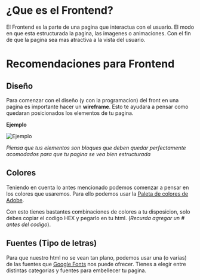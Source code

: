 # ¿Que es el Frontend?

El Frontend es la parte de una pagina que interactua con el usuario. El modo en que esta
estructurada la pagina, las imagenes o animaciones. Con el fin de que la pagina sea mas 
atractiva a la vista del usuario.




# Recomendaciones para Frontend



## Diseño


Para comenzar con el diseño (y con la programacion) del front en una pagina es importante hacer un **wireframe**. 
Esto te ayudara a pensar como quedaran posicionados los elementos de tu pagina. 


**Ejemplo**

![Ejemplo](https://cws06g1.files.wordpress.com/2010/09/cws06g_wireframe2-jpeg1.jpg)


_Piensa que tus elementos son bloques que deben quedar perfectamente acomodados para que tu pagina se vea bien estructurada_


## Colores

Teniendo en cuenta lo antes mencionado podemos comenzar a pensar en los colores que usaremos. Para ello podemos usar la [ Paleta de colores de Adobe](https://color.adobe.com/es/explore/?filter=most-popular&time=month).

Con esto tienes bastantes combinaciones de colores a tu disposicion, solo debes copiar el codigo HEX y pegarlo en tu html. (_Recurda agregar un # antes del codigo_).


## Fuentes (Tipo de letras)

Para que nuestro html no se vean tan plano, podemos usar una (o varias) de las fuentes que [Google Fonts](https://fonts.google.com/) nos puede ofrecer. Tienes a elegir entre distintas categorias y fuentes para embellecer tu pagina.

